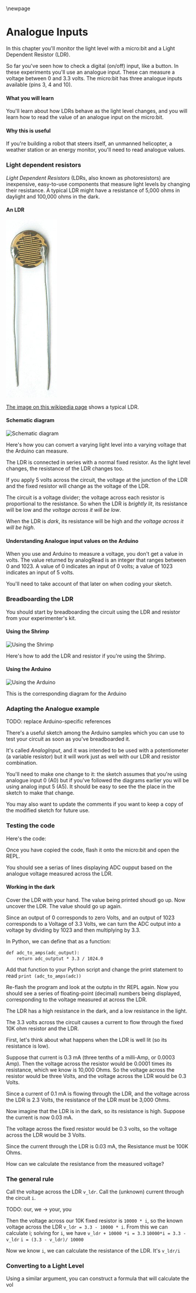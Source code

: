 \newpage

# Analogue Inputs

In this chapter you'll monitor the light
level with a micro:bit and a Light Dependent Resistor (LDR).

So far you've seen how to check a digital
(on/off) input, like a button. In these experiments you'll use an analogue
input. These can measure a voltage between 0 and 3.3 volts. The micro:bit has
three analogue inputs available (pins 3, 4 and 10).

#### What you will learn

You'll learn about how LDRs behave as the light level changes,
and you will learn how to read the value of an analogue input on the micro:bit.

#### Why this is useful

If you're building a robot that steers itself, an unmanned helicopter, a
weather station or an energy monitor, you'll need to read analogue
values.

### Light dependent resistors

*Light Dependent Resistors* (LDRs, also known as photoresistors) are inexpensive, easy-to-use
components that measure light levels by changing their resistance. A
typical LDR might have a resistance of 5,000 ohms in daylight and
100,000 ohms in the dark.

#### An LDR

![An LDR](images/LDR.jpg)

[The image on this wikipedia
page](http://en.wikipedia.org/wiki/Photoresistor) shows a typical LDR.

#### Schematic diagram

![Schematic diagram](images/just-ldr_schem.png)

Here's how you can convert a varying light level into a varying voltage
that the Arduino can measure.

The LDR is connected in series with a normal fixed resistor. As the
light level changes, the resistance of the LDR changes too.

If you apply 5 volts across the circuit, the voltage at the junction of
the LDR and the fixed resistor will change as the voltage of the LDR.

The circuit is a voltage divider; the voltage across each resistor is
proportional to the resistance. So when the LDR is *brightly lit*, its
resistance will be low and *the voltage across it will be low*.

When the LDR is *dark*, its resistance will be high and *the voltage
across it will be high*.

#### Understanding Analogue input values on the Arduino

When you use and Arduino to measure a voltage, you don't get a value in
volts. The value returned by analogRead is an integer that ranges
between 0 and 1023. A value of 0 indicates an input of 0 volts; a value
of 1023 indicates an input of 5 volts.

You'll need to take account of that later on when coding your sketch.

### Breadboarding the LDR

You should start by breadboarding the circuit using the LDR and resistor
from your experimenter's kit.

#### Using the Shrimp

![Using the Shrimp](images/shrimp-ldr_bb.png)

Here's how to add the LDR and resistor if you're using the Shrimp.

#### Using the Arduino

![Using the Arduino](images/arduino-ldr_bb.png)

This is the corresponding diagram for the Arduino

### Adapting the Analogue example

TODO: replace Arduino-specific references

There's a useful sketch among the Arduino samples which you can use to
test your circuit as soon as you've breadboarded it.

It's called *AnalogInput*, and it was intended to be used with a
potentiometer (a variable resistor) but it will work just as well with
our LDR and resistor combination.

You'll need to make one change to it: the sketch assumes that you're
using analogue input 0 (A0) but if you've followed the diagrams earlier
you will be using analog input 5 (A5). It should be easy to see the the
place in the sketch to make that change.

You may also want to update the comments if you want to keep a copy of
the modified sketch for future use.

### Testing the code

Here's the code:

Once you have copied the code, flash it onto the micro:bit and open the REPL.

You should see a serias of lines displaying ADC oupput based on the analogue voltage measured across the LDR.

#### Working in the dark

Cover the LDR with your hand. The value being printed shoudl go up. Now uncover the LDR.
The value should go up again. 

Since an output of 0 corresponds to zero Volts, and an output of 1023 corresponds to a Voltage of 3.3 Volts,
we can turn the ADC output into a voltage by dividing by 1023 and then multiplying by 3.3.

In Python, we can define that as a function:

    def adc_to_amps(adc_output):
        return adc_outptut * 3.3 / 1024.0
        
Add that function to your Python script and change the print statement to read `print (adc_to_amps(adc))` 

Re-flash the program and look at the outptu in thr REPL again. Now you should see a series of floating-point
(decimal) numbers being displayed, corresponding to the voltage measured at across the LDR.
    

The LDR has a high resistance in the dark, and a low resistance in the light.

The 3.3 volts across the circuit causes a current to flow through the fixed 10K ohm resistor and the LDR.

First, let's think about what happens when the LDR is well lit (so its resistance is low).

Suppose that current is 0.3 mA (three tenths of a milli-Amp, or 0.0003 Amp). Then the voltage across the resistor would
be 0.0001 times its resistance, which we know is 10,000 Ohms. So the voltage across the resistor would be three Volts,
and the voltage across the LDR would be 0.3 Volts.

Since a current of 0.1 mA is flowing through the LDR, and the voltage across the LDR is 2.3 Volts, the resistance of
the LDR must be 3,000 Ohms.

Now imagine that the LDR is in the dark, so its resistance is high. Suppose the current is now 0.03 mA.

The voltage across the fixed resistor would be 0.3 volts, so the voltage across the LDR would be 3 Volts.

Since the current through the LDR is 0.03 mA, the Resistance must be 100K Ohms.

How can we calculate the resistance from the measured voltage?

### The general rule

Call the voltage across the LDR `v_ldr`. Call the (unknown) current through the circuit `i`.

TODO: our, we -> your, you

Then the voltage across our 10K fixed resistor is `10000 * i`, so the known voltage across the LDR 
`v_ldr = 3.3 - 10000 * i`. From this we can calculate i; solving for `i`, we have
`v_ldr + 10000 *i = 3.3`
`10000*i = 3.3 - v_ldr`
`i = (3.3 - v_ldr)/ 10000`

Now we know `i`, we can calculate the resistance of the LDR. It's `v_ldr/i`




### Converting to a Light Level



Using a similar argument, you can construct a formula that will calculate the vol
